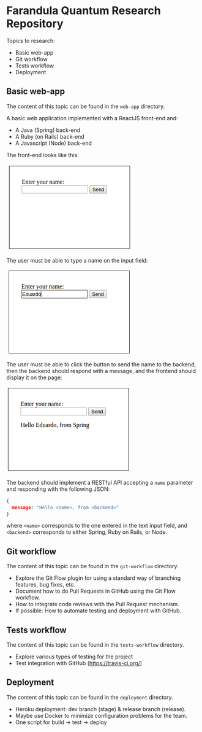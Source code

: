 # Farandula Quantum Research Repository

Topics to research:

- Basic web-app
- Git workflow
- Tests workflow
- Deployment

## Basic web-app

The content of this topic can be found in the `web-app` directory.

A basic web application implemented with a ReactJS front-end and:
- A Java (Spring) back-end
- A Ruby (on Rails) back-end
- A Javascript (Node) back-end

The front-end looks like this:

![web-app-1](imgs/webapp1.png)

The user must be able to type a name on the input field:

![web-app-2](imgs/webapp2.png)

The user must be able to click the button to send the name to the backend,
then the backend should respond with a message, and the frontend should display
it on the page:

![web-app-3](imgs/webapp3.png)

The backend should implement a RESTful API accepting a `name` parameter and
responding with the following JSON:

```JSON
{
  message: "Hello <name>, from <backend>"
}
```

where `<name>` corresponds to the one entered in the text input field, and
`<backend>` corresponds to either Spring, Ruby on Rails, or Node.

## Git workflow

The content of this topic can be found in the `git-workflow` directory.

- Explore the Git Flow plugin for using a standard way of branching features,
bug fixes, etc.
- Document how to do Pull Requests in GitHub using the Git Flow workflow.
- How to integrate code reviews with the Pull Request mechanism.
- If possible: How to automate testing and deployment with GitHub.

## Tests workflow

The content of this topic can be found in the `tests-workflow` directory.

- Explore various types of testing for the project
- Test integration with GitHub (https://travis-ci.org/)

## Deployment

The content of this topic can be found in the `deployment` directory.

- Heroku deployment: dev branch (stage) & release branch (release).
- Maybe use Docker to minimize configuration problems for the team.
- One script for build -> test -> deploy
